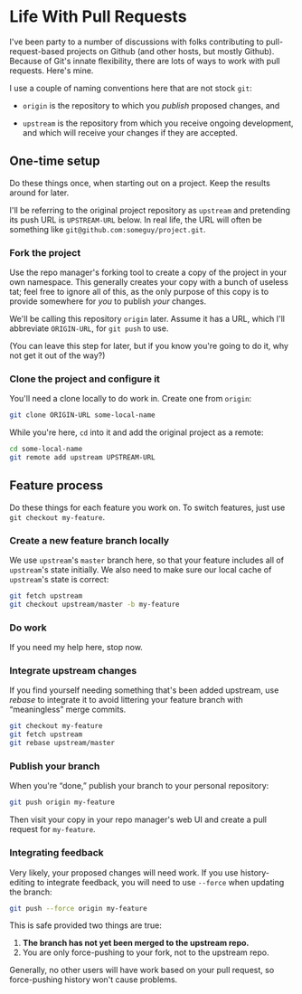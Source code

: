 # Life With Pull Requests

I've been party to a number of discussions with folks contributing to pull-request-based projects on Github (and other hosts, but mostly Github). Because of Git's innate flexibility, there are lots of ways to work with pull requests. Here's mine.

I use a couple of naming conventions here that are not stock `git`:

* `origin` is the repository to which you _publish_ proposed changes, and

* `upstream` is the repository from which you receive ongoing development, and
  which will receive your changes if they are accepted.

## One-time setup

Do these things once, when starting out on a project. Keep the results around for later.

I'll be referring to the original project repository as `upstream` and pretending its push URL is `UPSTREAM-URL` below. In real life, the URL will often be something like `git@github.com:someguy/project.git`.

### Fork the project

Use the repo manager's forking tool to create a copy of the project in your own namespace. This generally creates your copy with a bunch of useless tat; feel free to ignore all of this, as the only purpose of this copy is to provide somewhere for _you_ to publish _your_ changes.

We'll be calling this repository `origin` later. Assume it has a URL, which I'll abbreviate `ORIGIN-URL`, for `git push` to use.

(You can leave this step for later, but if you know you're going to do it, why not get it out of the way?)

### Clone the project and configure it

You'll need a clone locally to do work in. Create one from `origin`:

```bash
git clone ORIGIN-URL some-local-name
```

While you're here, `cd` into it and add the original project as a remote:

```bash
cd some-local-name
git remote add upstream UPSTREAM-URL
```

## Feature process

Do these things for each feature you work on. To switch features, just use `git checkout my-feature`.

### Create a new feature branch locally

We use `upstream`'s `master` branch here, so that your feature includes all of `upstream`'s state initially. We also need to make sure our local cache of `upstream`'s state is correct:

```bash
git fetch upstream
git checkout upstream/master -b my-feature
```

### Do work

If you need my help here, stop now.

### Integrate upstream changes

If you find yourself needing something that's been added upstream, use _rebase_ to integrate it to avoid littering your feature branch with “meaningless” merge commits.

```bash
git checkout my-feature
git fetch upstream
git rebase upstream/master
```

### Publish your branch

When you're “done,” publish your branch to your personal repository:

```bash
git push origin my-feature
```

Then visit your copy in your repo manager's web UI and create a pull request for `my-feature`.

### Integrating feedback

Very likely, your proposed changes will need work. If you use history-editing to integrate feedback, you will need to use `--force` when updating the branch:

```bash
git push --force origin my-feature
```

This is safe provided two things are true:

1. **The branch has not yet been merged to the upstream repo.**
2. You are only force-pushing to your fork, not to the upstream repo.

Generally, no other users will have work based on your pull request, so force-pushing history won't cause problems.
